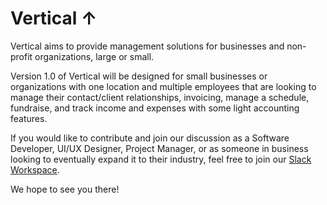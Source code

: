 # Vertical ↑

Vertical aims to provide management solutions for businesses and non-profit organizations, large or small. 

Version 1.0 of Vertical will be designed for small businesses or organizations with one location and multiple employees that are looking to manage their contact/client relationships, invoicing, manage a schedule, fundraise, and track income and expenses with some light accounting features.

If you would like to contribute and join our discussion as a Software Developer, UI/UX Designer, Project Manager, or as someone in business looking to eventually expand it to their industry, feel free to join our [Slack Workspace](https://join.slack.com/t/verticalcrew/shared_invite/enQtOTM0Nzc4NzQwNzY4LTJlNzUyOThiMTZlNzIyYTBhOWI0Zjc2NzliZGY0N2FmMDRhYmYxZTQwN2ZhYjYwYjQ1MmI1MjMwNDA0Nzc1ODA).

We hope to see you there!
